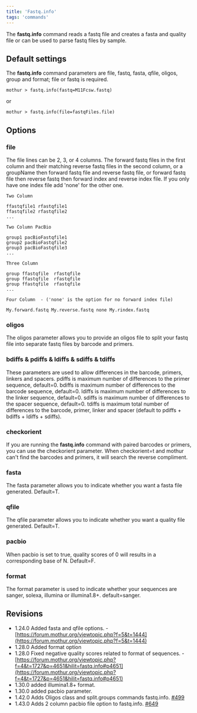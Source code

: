 ```yaml
---
title: 'Fastq.info'
tags: 'commands'
---
```

The **fastq.info** command reads a fastq file and creates a fasta and
quality file or can be used to parse fastq files by sample.

## Default settings

The **fastq.info** command parameters are file, fastq, fasta, qfile, oligos,
group and format; file or fastq is required.

    mothur > fastq.info(fastq=M11Fcsw.fastq)

or

    mothur > fastq.info(file=fastqFiles.file)

## Options

### file

The file lines can be 2, 3, or 4 columns. The forward fastq files in the
first column and their matching reverse fastq files in the second
column, or a groupName then forward fastq file and reverse fastq file,
or forward fastq file then reverse fastq then forward index and reverse
index file. If you only have one index file add \'none\' for the other
one.

    Two Column 
     
    ffastqfile1 rfastqfile1
    ffastqfile2 rfastqfile2
    ...

    Two Column PacBio

    group1 pacBioFastqfile1 
    group2 pacBioFastqfile2 
    group3 pacBioFastqfile3
    ...
      
    Three Column
     
    group ffastqfile  rfastqfile
    group ffastqfile  rfastqfile
    group ffastqfile  rfastqfile
    ...
     
    Four Column  - ('none' is the option for no forward index file)
     
    My.forward.fastq My.reverse.fastq none My.rindex.fastq

### oligos

The oligos parameter allows you to provide an oligos file to split your
fastq file into separate fastq files by barcode and primers.

### bdiffs & pdiffs & ldiffs & sdiffs & tdiffs

These parameters are used to allow differences in the barcode, primers,
linkers and spacers. pdiffs is maximum number of differences to the
primer sequence, default=0. bdiffs is maximum number of differences to
the barcode sequence, default=0. ldiffs is maximum number of differences
to the linker sequence, default=0. sdiffs is maximum number of
differences to the spacer sequence, default=0. tdiffs is maximum total
number of differences to the barcode, primer, linker and spacer (default
to pdiffs + bdiffs + ldiffs + sdiffs).

### checkorient

If you are running the **fastq.info** command with paired barcodes or
primers, you can use the checkorient parameter. When checkorient=t and
mothur can\'t find the barcodes and primers, it will search the reverse
compliment.

### fasta

The fasta parameter allows you to indicate whether you want a fasta file
generated. Default=T.

### qfile

The qfile parameter allows you to indicate whether you want a quality
file generated. Default=T.

### pacbio

When pacbio is set to true, quality scores of 0 will results in a
corresponding base of N. Default=F.

### format

The format parameter is used to indicate whether your sequences are
sanger, solexa, illumina or illumina1.8+. default=sanger.

## Revisions

-   1.24.0 Added fasta and qfile options. -
    [https://forum.mothur.org/viewtopic.php?f=5&t=1444](https://forum.mothur.org/viewtopic.php?f=5&t=1444)
-   1.28.0 Added format option
-   1.28.0 Fixed negative quality scores related to format of
    sequences. -
    [https://forum.mothur.org/viewtopic.php?f=4&t=1727&p=4651&hilit=fastq.info#p4651](https://forum.mothur.org/viewtopic.php?f=4&t=1727&p=4651&hilit=fastq.info#p4651)
-   1.30.0 added illumina1.8+ format.
-   1.30.0 added pacbio parameter.
-   1.42.0 Adds Oligos class and split.groups commands fastq.info.
    [\#499](https://github.com/mothur/mothur/issues/499)
-   1.43.0 Adds 2 column pacbio file option to fastq.info.
    [\#649](https://github.com/mothur/mothur/issues/649)


